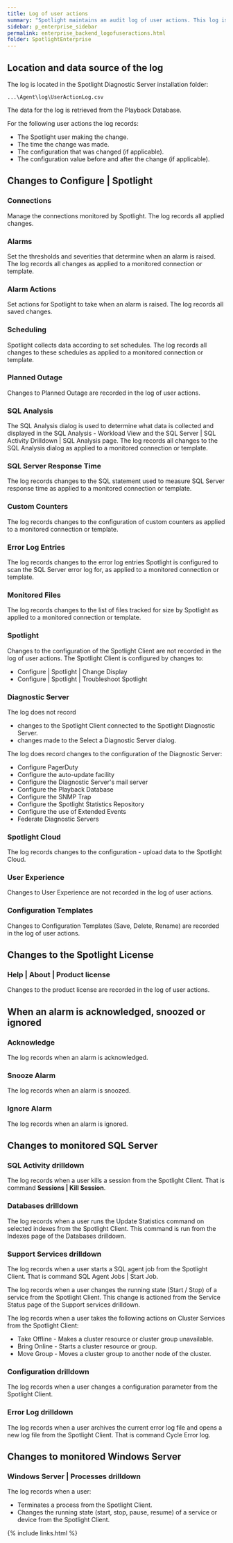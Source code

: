 ```yaml
---
title: Log of user actions
summary: "Spotlight maintains an audit log of user actions. This log is a historical record of who changed what configuration when."
sidebar: p_enterprise_sidebar
permalink: enterprise_backend_logofuseractions.html
folder: SpotlightEnterprise
---
```



## Location and data source of the log

The log is located in the Spotlight Diagnostic Server installation folder:

```
...\Agent\log\UserActionLog.csv
```

The data for the log is retrieved from the Playback Database.

For the following user actions the log records:
* The Spotlight user making the change.
* The time the change was made.
* The configuration that was changed (if applicable).
* The configuration value before and after the change (if applicable).

## Changes to Configure \| Spotlight

### Connections

Manage the connections monitored by Spotlight. The log records all applied changes.

### Alarms

Set the thresholds and severities that determine when an alarm is raised. The log records all changes as applied to a monitored connection or template.

### Alarm Actions

Set actions for Spotlight to take when an alarm is raised. The log records all saved changes.

### Scheduling

Spotlight collects data according to set schedules. The log records all changes to these schedules as applied to a monitored connection or template.

### Planned Outage

Changes to Planned Outage are recorded in the log of user actions.

### SQL Analysis

The SQL Analysis dialog is used to determine what data is collected and displayed in the SQL Analysis - Workload View and the SQL Server \| SQL Activity Drilldown \| SQL Analysis page. The log records all changes to the SQL Analysis dialog as applied to a monitored connection or template.

### SQL Server Response Time

The log records changes to the SQL statement used to measure SQL Server response time as applied to a monitored connection or template.

### Custom Counters

The log records changes to the configuration of custom counters as applied to a monitored connection or template.

### Error Log Entries

The log records changes to the error log entries Spotlight is configured to scan the SQL Server error log for, as applied to a monitored connection or template.

### Monitored Files

The log records changes to the list of files tracked for size by Spotlight as applied to a monitored connection or template.

### Spotlight

Changes to the configuration of the Spotlight Client are not recorded in the log of user actions. The Spotlight Client is configured by changes to:

* Configure \| Spotlight \| Change Display
* Configure \| Spotlight \| Troubleshoot Spotlight

### Diagnostic Server

The log does not record

* changes to the Spotlight Client connected to the Spotlight Diagnostic Server.
* changes made to the Select a Diagnostic Server dialog.

The log does record changes to the configuration of the Diagnostic Server:

* Configure PagerDuty
* Configure the auto-update facility
* Configure the Diagnostic Server's mail server
* Configure the Playback Database
* Configure the SNMP Trap
* Configure the Spotlight Statistics Repository
* Configure the use of Extended Events
* Federate Diagnostic Servers


### Spotlight Cloud

The log records changes to the configuration - upload data to the Spotlight Cloud.

### User Experience


Changes to User Experience are not recorded in the log of user actions.

### Configuration Templates

Changes to Configuration Templates (Save, Delete, Rename) are recorded in the log of user actions.


## Changes to the Spotlight License

### Help \| About \| Product license

Changes to the product license are recorded in the log of user actions.


## When an alarm is acknowledged, snoozed or ignored

### Acknowledge

The log records when an alarm is acknowledged.

### Snooze Alarm

The log records when an alarm is snoozed.

### Ignore Alarm

The log records when an alarm is ignored.


## Changes to monitored SQL Server

### SQL Activity drilldown

The log records when a user kills a session from the Spotlight Client. That is command **Sessions \| Kill Session**.

### Databases drilldown

The log records when a user runs the Update Statistics command on selected indexes from the Spotlight Client. This command is run from the Indexes page of the Databases drilldown.

### Support Services drilldown

The log records when a user starts a SQL agent job from the Spotlight Client. That is command SQL Agent Jobs | Start Job.

The log records when a user changes the running state (Start / Stop) of a service from the Spotlight Client. This change is actioned from the Service Status page of the Support services drilldown.

The log records when a user takes the following actions on Cluster Services from the Spotlight Client:
* Take Offline - Makes a cluster resource or cluster group unavailable.
* Bring Online - Starts a cluster resource or group.
* Move Group - Moves a cluster group to another node of the cluster.


### Configuration drilldown

The log records when a user changes a configuration parameter from the Spotlight Client.

### Error Log drilldown

The log records when a user archives the current error log file and opens a new log file from the Spotlight Client. That is command Cycle Error log.


## Changes to monitored Windows Server

### Windows Server | Processes drilldown

The log records when a user:

* Terminates a process from the Spotlight Client.
* Changes the running state (start, stop, pause, resume) of a service or device from the Spotlight Client.



{% include links.html %}
